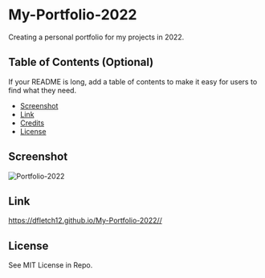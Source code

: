 # My-Portfolio-2022
Creating a personal portfolio for my projects in 2022.


## Table of Contents (Optional)

If your README is long, add a table of contents to make it easy for users to find what they need.

- [Screenshot](#Screenshot)
- [Link](#Link)
- [Credits](#credits)
- [License](#license)

## Screenshot

 ![Portfolio-2022](.assets/images/portfolio2022.png)
## Link
https://dfletch12.github.io/My-Portfolio-2022//


## License
See MIT License in Repo.  




